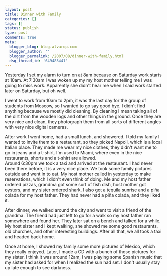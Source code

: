 ```yaml
---
layout: post
title: Dinner with Family
categories: []
tags: []
status: publish
type: post
comments: true
meta:
  blogger_blog: blog.alvarop.com
  blogger_author: ''
  blogger_permalink: /2007/08/dinner-with-family.html
  dsq_thread_id: '649483441'
---
```

Yesterday I set my alarm to turn on at 8am because on Saturday work starts at 10am. At 7:30am I was woken up my my host mother telling me I was going to miss work. Apparently she didn't hear me when I said work started later on Saturday, but oh well.

I went to work from 10am to 2pm, it was the last day for the group of students from Moscow, so I wanted to go say good bye. I didn't find anything because we mostly did cleaning. By cleaning I mean taking all of the dirt from the wooden logs and other things in the ground. Once they are very nice and clean, they photograph them from all sorts of different angles with very nice digital cameras.

After work I went home, had a small lunch, and showered. I told my family I wanted to invite them to a restaurant, so they picked Napoli, which is a local Italian place. They made me wear my nice clothes, they didn't want me to go in jeans and a t-shirt. I'm used to Miami, where even in the nice restaurants, shorts and a t-shirt are allowed.<br />Around 6:30pm we took a taxi and arrived at the restaurant. I had never been there before, it is a very nice place. We took some family pictures outside and went in to eat. My host mother called in yesterday to make reservations, which I didn't even think of doing. Me and my host father ordered pizzas, grandma got some sort of fish dish, host mother got oysters, and my sister ordered shark. I also got a tequila sunrise and a piña colada for my host father. They had never had a piña colada, and they liked it.

After dinner, we walked around the city and went to visit a friend of the grandma. The friend had just left to go for a walk so my host father ran somewhere and found her. They later sat on a bench and talked for a while. My host sister and I kept walking, she showed me some good restaurants, old churches, and other interesting buildings. After all that, we all took a taxi and headed back home.

Once at home, I showed my family some more pictures of Mexico, which they really enjoyed. Later, I made a CD with a bunch of those pictures for my sister. I think it was around 12am, I was playing some Spanish music that my sister had asked for when I realized the sun had set. I don't usually stay up late enough to see darkness.
